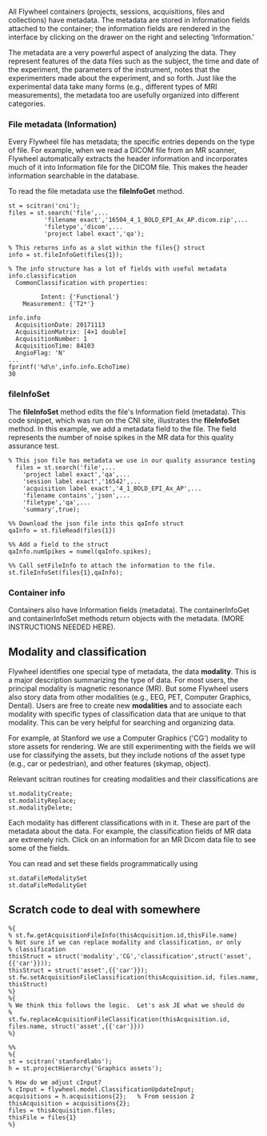 All Flywheel containers (projects, sessions, acquisitions, files and collections) have metadata. The metadata are stored in Information fields attached to the container; the information fields are rendered in the interface by clicking on the drawer on the right and selecting 'Information.'

The metadata are a very powerful aspect of analyzing the data. They represent features of the data files such as the subject, the time and date of the experiment, the parameters of the instrument, notes that the experimenters made about the experiment, and so forth.  Just like the experimental data take many forms (e.g., different types of MRI measurements), the metadata too are usefully organized into different categories.

### File metadata (Information)

Every Flywheel file has metadata; the specific entries depends on the type of file. For example, when we read a DICOM file from an MR scanner, Flywheel automatically extracts the header information and incorporates much of it into Information file for the DICOM file. This makes the header information searchable in the database. 

To read the file metadata use the **fileInfoGet** method.
```
st = scitran('cni');
files = st.search('file',...
          'filename exact','16504_4_1_BOLD_EPI_Ax_AP.dicom.zip',...
          'filetype','dicom',...
          'project label exact','qa');

% This returns info as a slot within the files{} struct
info = st.fileInfoGet(files{1});

% The info structure has a lot of fields with useful metadata
info.classification
  CommonClassification with properties:

         Intent: {'Functional'}
    Measurement: {'T2*'}

info.info
  AcquisitionDate: 20171113
  AcquisitionMatrix: [4×1 double]
  AcquisitionNumber: 1
  AcquisitionTime: 84103
  AngioFlag: 'N' 
...
fprintf('%d\n',info.info.EchoTime)
30
```
### fileInfoSet
The **fileInfoSet** method edits the file's Information field (metadata). This code snippet, which was run on the CNI site, illustrates the **fileInfoSet** method. In this example, we add a metadata field to the file.  The field represents the number of noise spikes in the MR data for this quality assurance test.

```
% This json file has metadata we use in our quality assurance testing
  files = st.search('file',...
    'project label exact','qa',...
    'session label exact','16542',...
    'acquisition label exact','4_1_BOLD_EPI_Ax_AP',...
    'filename contains','json',...
    'filetype','qa',...
    'summary',true);

%% Download the json file into this qaInfo struct
qaInfo = st.fileRead(files{1})

%% Add a field to the struct
qaInfo.numSpikes = numel(qaInfo.spikes);

%% Call setFileInfo to attach the information to the file.
st.fileInfoSet(files{1},qaInfo);
```

### Container info
Containers also have Information fields (metadata). The containerInfoGet and containerInfoSet methods return objects with the metadata. (MORE INSTRUCTIONS NEEDED HERE).

## Modality and classification
Flywheel identifies one special type of metadata, the data **modality**. This is a major description summarizing the type of data.  For most users, the principal modality is magnetic resonance (MR). But some Flywheel users also story data from other modalities (e.g., EEG, PET, Computer Graphics, Dental).  Users are free to create new **modalities** and to associate each modality with specific types of classification data that are unique to that modality.  This can be very helpful for searching and organizing data.

For example, at Stanford we use a Computer Graphics ('CG') modality to store assets for rendering.  We are still experimenting with the fields we will use for classifying the assets, but they include notions of the asset type (e.g., car or pedestrian), and other features (skymap, object).  

Relevant scitran routines for creating modalities and their classifications are

```
st.modalityCreate;
st.modalityReplace;
st.modalityDelete;
```

Each modality has different classifications with in it.  These are part of the metadata about the data.  For example, the classification fields of MR data are extremely rich.  Click on an information for an MR Dicom data file to see some of the fields.

You can read and set these fields programmatically using 

```
st.dataFileModalitySet
st.dataFileModalityGet
```

## Scratch code to deal with somewhere

```
%{
% st.fw.getAcquisitionFileInfo(thisAcquisition.id,thisFile.name)
% Not sure if we can replace modality and classification, or only
% classification
thisStruct = struct('modality','CG','classification',struct('asset',{{'car'}}));
thisStruct = struct('asset',{{'car'}});
st.fw.setAcquisitionFileClassification(thisAcquisition.id, files.name, thisStruct)
%}
%{
% We think this follows the logic.  Let's ask JE what we should do
%
st.fw.replaceAcquisitionFileClassification(thisAcquisition.id, files.name, struct('asset',{{'car'}}))
%}

%%
%{
st = scitran('stanfordlabs');
h = st.projectHierarchy('Graphics assets');

% How do we adjust cInput?
% cInput = flywheel.model.ClassificationUpdateInput;
acquisitions = h.acquisitions{2};   % From session 2
thisAcquisition = acquisitions{2};
files = thisAcquisition.files;
thisFile = files{1}
%}
```